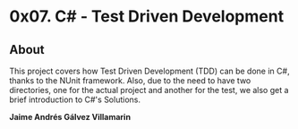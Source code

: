 # 0x07. C# - Test Driven Development

## About
This project covers how Test Driven Development (TDD) can be done in C#, thanks to the NUnit framework. Also, due to the need to have two directories, one for the actual project and another for the test, we also get a brief introduction to C#'s Solutions.

**Jaime Andrés Gálvez Villamarin**
